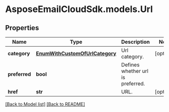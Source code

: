 # AsposeEmailCloudSdk.models.Url
## Properties
Name | Type | Description | Notes
------------ | ------------- | ------------- | -------------
**category** | [**EnumWithCustomOfUrlCategory**](EnumWithCustomOfUrlCategory.md) | Url category.              | [optional] 
**preferred** | **bool** | Defines whether url is preferred.              | 
**href** | **str** | URL.              | [optional] 



[[Back to Model list]](Models.md) [[Back to README]](README.md)


